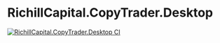 # RichillCapital.CopyTrader.Desktop

[![RichillCapital.CopyTrader.Desktop CI](https://github.com/MengsyueAmaoTsai/CopyTrader.Desktop.Tauri/actions/workflows/ci.yml/badge.svg)](https://github.com/MengsyueAmaoTsai/CopyTrader.Desktop.Tauri/actions/workflows/ci.yml)
